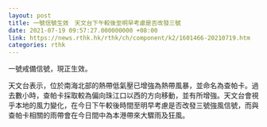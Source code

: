 ```yaml
---
layout: post
title: 一號信號生效　天文台下午較後至明早考慮是否改發三號
date: 2021-07-19 09:57:27.000000000 +08:00
link: https://news.rthk.hk/rthk/ch/component/k2/1601466-20210719.htm
categories: rthk
---
```


一號戒備信號，現正生效。

天文台表示，位於南海北部的熱帶低氣壓已增強為熱帶風暴，並命名為查帕卡。過去數小時，查帕卡採取較為偏向珠江口以西的方向移動，並有所增強。天文台會視乎本地的風力變化，在今日下午較後時間至明早考慮是否改發三號強風信號，而與查帕卡相關的雨帶會在今日間中為本港帶來大驟雨及狂風。
